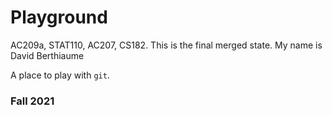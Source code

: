 # Playground

AC209a, STAT110, AC207, CS182. This is the final merged state.
My name is David Berthiaume

A place to play with `git`.

### Fall 2021
